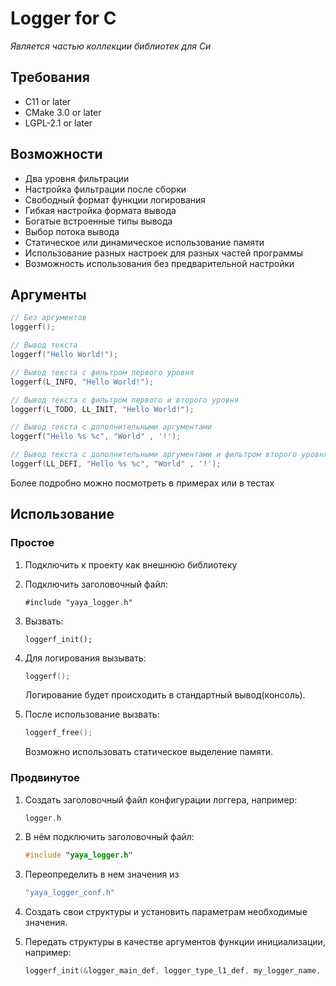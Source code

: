# Logger for C

*Является частью коллекции библиотек для Си*

## Требования
* С11 or later
* CMake 3.0 or later
* LGPL-2.1 or later

## Возможности
* Два уровня фильтрации
* Настройка фильтрации после сборки
* Свободный формат функции логирования
* Гибкая настройка формата вывода
* Богатые встроенные типы вывода
* Выбор потока вывода
* Статическое или динамическое использование памяти
* Использование разных настроек для разных частей программы
* Возможность использования без предварительной настройки
  
## Аргументы
```c
// Без аргументов
loggerf();

// Вывод текста
loggerf("Hello World!"); 

// Вывод текста с фильтром первого уровня
loggerf(L_INFO, "Hello World!");

// Вывод текста с фильтром первого и второго уровня
loggerf(L_TODO, LL_INIT, "Hello World!");

// Вывод текста с дополнительными аргументами
loggerf("Hello %s %c", "World" , '!');

// Вывод текста с дополнительными аргументами и фильтром второго уровня
loggerf(LL_DEFI, "Hello %s %c", "World" , '!');
```

Более подробно можно посмотреть в примерах или в тестах

## Использование

### Простое
1. Подключить к проекту как внешнюю библиотеку
2. Подключить заголовочный файл:
    ```с
    #include "yaya_logger.h"
    ```
3. Вызвать:
    ```с 
    loggerf_init();
    ```
4. Для логирования вызывать:
    ```c
    loggerf();
    ```
    Логирование будет происходить в стандартный вывод(консоль).

5. После использование вызвать:
    ```c
    loggerf_free();
    ```    
    Возможно использовать статическое выделение памяти. 

### Продвинутое
1. Создать заголовочный файл конфигурации логгера, например:
    ```c
    logger.h
    ```
 2. В нём подключить заголовочный файл:
    ```c
    #include "yaya_logger.h"
    ```
3. Переопределить в нем значения из 
    ```c
    "yaya_logger_conf.h"
    ```
4. Создать свои структуры и установить параметрам необходимые значения.
   
5. Передать структуры в качестве аргументов функции инициализации, например:
    ```c
    loggerf_init(&logger_main_def, logger_type_l1_def, my_logger_name, my_logger_setting);
    ```


